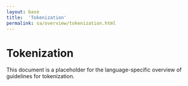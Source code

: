 ```yaml
---
layout: base
title:  'Tokenization'
permalink: sa/overview/tokenization.html
---
```


# Tokenization

This document is a placeholder for the language-specific overview of
guidelines for tokenization.
